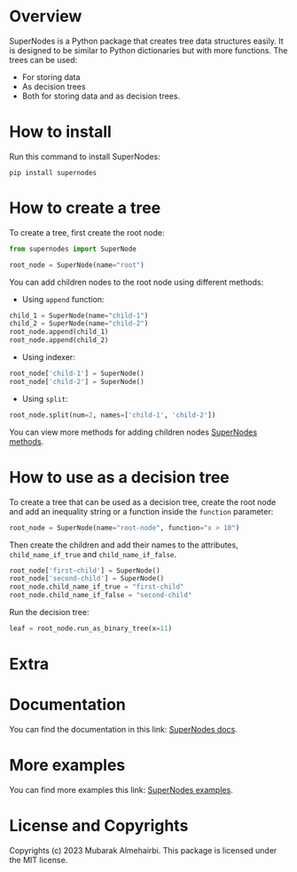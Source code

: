 # Overview
SuperNodes is a Python package that creates tree data structures easily.
It is designed to be similar to Python dictionaries but with more
functions. The trees can be used:
* For storing data
* As decision trees
* Both for storing data and as decision trees.

# How to install
Run this command to install SuperNodes:
```shell
pip install supernodes
```

# How to create a tree
To create a tree, first create the root node:

```python
from supernodes import SuperNode

root_node = SuperNode(name="root")
```

You can add children nodes to the root node using different methods:

* Using ``append`` function:
```python
child_1 = SuperNode(name="child-1")
child_2 = SuperNode(name="child-2")
root_node.append(child_1)
root_node.append(child_2)
```
* Using indexer:
```python
root_node['child-1'] = SuperNode()
root_node['child-2'] = SuperNode()
```
* Using `split`:
```python
root_node.split(num=2, names=['child-1', 'child-2'])
```
You can view more methods for adding children nodes
[SuperNodes methods](https://supernodes.herokuapp.com/Examples.methods.html).

# How to use as a decision tree
To create a tree that can be used as a decision tree,
create the root node and add an inequality string or
a function inside the `function` parameter:
```python
root_node = SuperNode(name="root-node", function="x > 10")
```
Then create the children and add their names to the attributes,
`child_name_if_true` and `child_name_if_false`.
```python
root_node['first-child'] = SuperNode()
root_node['second-child'] = SuperNode()
root_node.child_name_if_true = "first-child"
root_node.child_name_if_false = "second-child"
```
Run the decision tree:
```python
leaf = root_node.run_as_binary_tree(x=11)
```
# Extra
# Documentation
You can find the documentation in this link:
[SuperNodes docs](https://supernodes.herokuapp.com/).

# More examples
You can find more examples this link:
[SuperNodes examples](https://supernodes.herokuapp.com/Examples.html).

# License and Copyrights
Copyrights (c) 2023 Mubarak Almehairbi.
This package is licensed under the MIT license.
